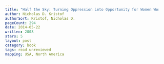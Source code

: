 ```yaml
---
title: "Half the Sky: Turning Oppression into Opportunity for Women Worldwide"
author: Nicholas D. Kristof
authorSort: Kristof, Nicholas D.
pageCount: 294
date: 2014-05-22
written: 2008
stars: 5
layout: post
category: book
tags: read unreviewed
mapping: USA, North America
---
```

